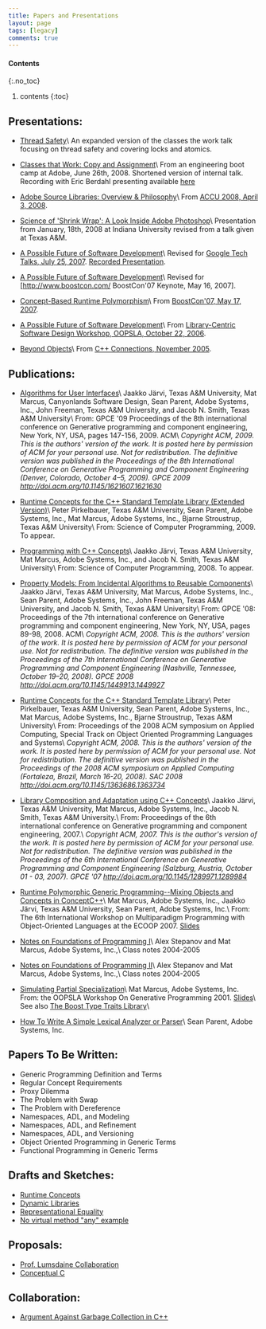 ```yaml
---
title: Papers and Presentations
layout: page
tags: [legacy]
comments: true
---
```

#### Contents
{:.no_toc}
1. contents
{:toc}

## Presentations:

* [Thread Safety](figures/2008_09_11_thread_safety.pdf)\\
  An expanded version of the classes the work talk focusing on thread safety and covering locks and atomics.

* [Classes that Work: Copy and Assignment](figures/2008_06_26_classes_that_work.pdf)\\
  From an engineering boot camp at Adobe, June 26th, 2008. Shortened version of internal talk. Recording with Eric Berdahl presenting available [here](http://my.adobe.acrobat.com/p53888531/)

* [Adobe Source Libraries: Overview & Philosophy](figures/2008_04_03_accu.pdf)\\
  From [ACCU 2008, April 3, 2008](http://www.accu.com/).

* [Science of 'Shrink Wrap': A Look Inside Adobe Photoshop](figures/2008_01_18_indiana_shrink_wrap.pdf)\\
  Presentation from January, 18th, 2008 at Indiana University revised from a talk given at Texas A&M.

* [A Possible Future of Software Development](figures/2008_07_25_google.pdf)\\
  Revised for [Google Tech Talks, July 25, 2007](http://youtube.com/user/googletechtalks). [Recorded Presentation](http://youtube.com/watch?v=4moyKUHApq4).

* [A Possible Future of Software Development](figures/boostcon_possible_future.pdf)\\
  Revised for [http://www.boostcon.com/ BoostCon'07 Keynote, May 16, 2007].

* [Concept-Based Runtime Polymorphism](figures/boost_poly.pdf)\\
  From [BoostCon'07, May 17, 2007](http://www.boostcon.com/).

* [A Possible Future of Software Development](figures/Possible_future.pdf)\\
  From [Library-Centric Software Design Workshop, OOPSLA, October 22, 2006](https://web.archive.org/web/20150404055433/http://lcsd.cs.tamu.edu/2006/).

* [Beyond Objects](figures/Regular_object_presentation.pdf)\\
  From [C++ Connections, November 2005](https://web.archive.org/web/20061026110121/https://www.devconnections.com/shows/CPPFall2005/default.asp?c=2&s=67).

## Publications:

* [Algorithms for User Interfaces](http://www.emarcus.org/#gpce_2009)\\
  Jaakko Järvi, Texas A&M University, Mat Marcus, Canyonlands Software Design, Sean Parent, Adobe Systems, Inc., John Freeman, Texas A&M University, and Jacob N. Smith, Texas A&M University\\
  From: GPCE '09 Proceedings of the 8th international conference on Generative programming and component engineering, New York, NY, USA, pages 147-156, 2009. ACM\\
  _Copyright ACM, 2009. This is the authors' version of the work. It is posted here by permission of ACM for your personal use. Not for redistribution. The definitive version was published in the Proceedings of the 8th International Conference on Generative Programming and Component Engineering (Denver, Colorado, October 4–5, 2009). GPCE 2009 <http://doi.acm.org/10.1145/1621607.1621630>_

* [Runtime Concepts for the C++ Standard Template Library (Extended Version)](http://www.emarcus.org/#runtime_concepts_extended)\\
  Peter Pirkelbauer, Texas A&M University, Sean Parent, Adobe Systems, Inc., Mat Marcus, Adobe Systems, Inc., Bjarne Stroustrup, Texas A&M University\\
  From: Science of Computer Programming, 2009. To appear.

* [Programming with C++ Concepts](http://www.emarcus.org/#programming_concepts)\\
  Jaakko J&auml;rvi, Texas A&M University, Mat Marcus, Adobe Systems, Inc., and Jacob N. Smith, Texas A&M University\\
  From: Science of Computer Programming, 2008. To appear.

* [Property Models: From Incidental Algorithms to Reusable Components](http://www.emarcus.org/#gpce_2008)\\
  Jaakko J&auml;rvi, Texas A&M University, Mat Marcus, Adobe Systems, Inc., Sean Parent,  Adobe Systems, Inc., John Freeman, Texas A&M University, and Jacob N. Smith, Texas A&M University\\
  From: GPCE '08: Proceedings of the 7th international conference on Generative programming and component engineering, New York, NY, USA, pages 89-98, 2008. ACM\\
  _Copyright ACM, 2008. This is the authors' version of the work. It is posted here by permission of ACM for your personal use. Not for redistribution. The definitive version was published in the Proceedings of the 7th International Conference on Generative Programming and Component Engineering (Nashville, Tennessee, October 19–20, 2008). GPCE 2008 <http://doi.acm.org/10.1145/1449913.1449927>_

* [Runtime Concepts for the C++ Standard Template Library](http://www.emarcus.org/#sac_oops_2008)\\
  Peter Pirkelbauer, Texas A&M University, Sean Parent, Adobe Systems, Inc., Mat Marcus, Adobe Systems, Inc., Bjarne Stroustrup, Texas A&M University\\
  From: Proceedings of the 2008 ACM symposium on Applied Computing, Special Track on Object Oriented Programming Languages and Systems\\
  _Copyright ACM, 2008. This is the authors' version of the work. It is posted here by permission of ACM for your personal use. Not for redistribution. The definitive version was published in the Proceedings of the 2008 ACM symposium on Applied Computing (Fortaleza, Brazil, March 16-20, 2008). SAC 2008 <http://doi.acm.org/10.1145/1363686.1363734>_

* [Library Composition and Adaptation using C++ Concepts](http://www.emarcus.org/#gpce_2007)\\
  Jaakko Järvi, Texas A&M University, Mat Marcus, Adobe Systems, Inc., Jacob N. Smith, Texas A&M University.\\
  From: Proceedings of the 6th international conference on Generative programming and component engineering, 2007.\\
  _Copyright ACM, 2007. This is the author's version of the work. It is posted here by permission of ACM for your personal use. Not for redistribution. The definitive version was published in the Proceedings of the 6th International Conference on Generative Programming and Component Engineering (Salzburg, Austria, October 01 - 03, 2007). GPCE '07 <http://doi.acm.org/10.1145/1289971.1289984>_

* [Runtime Polymorphic Generic Programming--Mixing Objects and Concepts in ConceptC++](http://www.emarcus.org/#mpool_2007)\\
  Mat Marcus, Adobe Systems, Inc., Jaakko Järvi, Texas A&M University, Sean Parent, Adobe Systems, Inc.\\
  From: The 6th International Workshop on Multiparadigm Programming with Object-Oriented Languages at the ECOOP 2007. [Slides](http://www.emarcus.org/papers/MPOOL2007-slides-marcus.pdf)

* [Notes on Foundations of Programming I](http://www.emarcus.org#pam1)\\
  Alex Stepanov and Mat Marcus, Adobe Systems, Inc.,\\
  Class notes 2004-2005

* [Notes on Foundations of Programming II](http://www.emarcus.org/#pam2)\\
  Alex Stepanov and Mat Marcus, Adobe Systems, Inc.,\\
  Class notes 2004-2005

* [Simulating Partial Specialization](http://www.emarcus.org/#oopsla_2001)\\
  Mat Marcus, Adobe Systems, Inc.<br /> From: the OOPSLA Workshop On Generative Programming 2001. [Slides](http://www.emarcus.org/papers/PartialSpecSlides.pdf)\\
  See also [The Boost Type Traits Library](http://www.boost.org/doc/libs/1_64_0/libs/type_traits/doc/html/index.html)\\

* [How To Write A Simple Lexical Analyzer or Parser](how-to-write-a-simple-lexical-analyzer-or-parser)\\
  Sean Parent, Adobe Systems, Inc.

## Papers To Be Written:

* Generic Programming Definition and Terms
* Regular Concept Requirements
* Proxy Dilemma
* The Problem with Swap
* The Problem with Dereference
* Namespaces, ADL, and Modeling
* Namespaces, ADL, and Refinement
* Namespaces, ADL, and Versioning
* Object Oriented Programming in Generic Terms
* Functional Programming in Generic Terms

## Drafts and Sketches:

* [Runtime Concepts](runtime-concepts)
* [Dynamic Libraries](dynamic-libraries)
* [Representational Equality](representational-equality)
* [No virtual method "any" example](no-virtual-method-"any"-example)

## Proposals:
* [Prof. Lumsdaine Collaboration](prof.-lumsdaine-collaboration)
* [Conceptual C](conceptual-c)

## Collaboration:
* [Argument Against Garbage Collection in C++](argument-against-gc)
